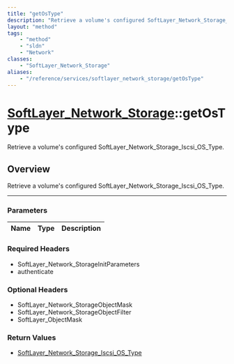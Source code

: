 ```yaml
---
title: "getOsType"
description: "Retrieve a volume's configured SoftLayer_Network_Storage_Iscsi_OS_Type."
layout: "method"
tags:
    - "method"
    - "sldn"
    - "Network"
classes:
    - "SoftLayer_Network_Storage"
aliases:
    - "/reference/services/softlayer_network_storage/getOsType"
---
```

# [SoftLayer_Network_Storage](/reference/services/SoftLayer_Network_Storage)::getOsType

Retrieve a volume's configured SoftLayer_Network_Storage_Iscsi_OS_Type.


## Overview 
Retrieve a volume's configured SoftLayer_Network_Storage_Iscsi_OS_Type.

-----

### Parameters 
|Name | Type | Description |
| --- | --- | --- |


### Required Headers
* SoftLayer_Network_StorageInitParameters
* authenticate


### Optional Headers
* SoftLayer_Network_StorageObjectMask
* SoftLayer_Network_StorageObjectFilter
* SoftLayer_ObjectMask

### Return Values
* <a href='/reference/datatypes/SoftLayer_Network_Storage_Iscsi_OS_Type'>SoftLayer_Network_Storage_Iscsi_OS_Type </a>





